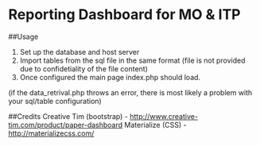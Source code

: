 # Reporting Dashboard for MO &amp; ITP 

##Usage
1. Set up the database and host server
2. Import tables from the sql file in the same format (file is not provided due to confidetiality of the file content)
3. Once configured the main page index.php should load.

(if the data_retrival.php throws an error, there is most likely a problem with your sql/table configuration)

##Credits
Creative Tim (bootstrap) - http://www.creative-tim.com/product/paper-dashboard
Materialize (CSS) - http://materializecss.com/

